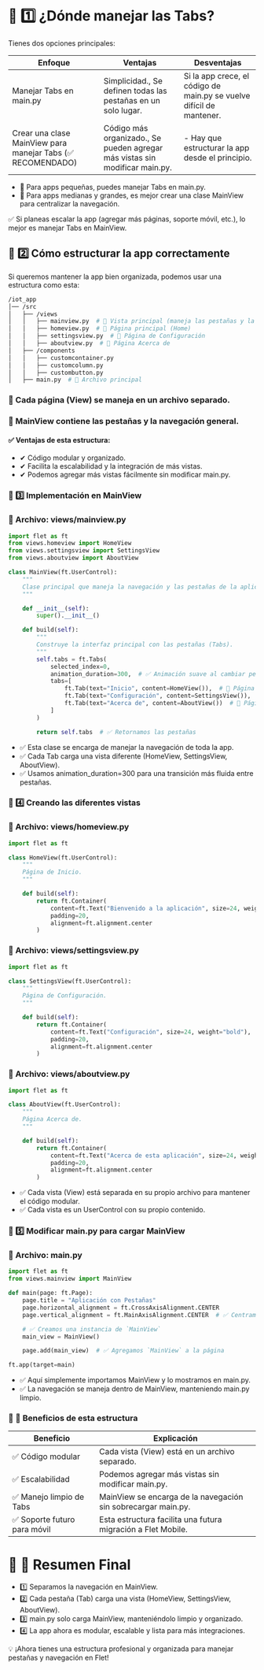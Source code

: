 # 📌 1️⃣ ¿Dónde manejar las Tabs?

Tienes dos opciones principales:

| Enfoque |	Ventajas |	Desventajas |
|---- | ---- | ---- |
| Manejar Tabs en main.py| 	Simplicidad., Se definen todas las pestañas en un solo lugar.| Si la app crece, el código de main.py se vuelve difícil de mantener.| 
| Crear una clase MainView para manejar Tabs (✅ RECOMENDADO)| 	Código más organizado., Se pueden agregar más vistas sin modificar main.py. |- Hay que estructurar la app desde el principio.| 


- 🔹 Para apps pequeñas, puedes manejar Tabs en main.py.
- 🔹 Para apps medianas y grandes, es mejor crear una clase MainView para centralizar la navegación.

✅ Si planeas escalar la app (agregar más páginas, soporte móvil, etc.), lo mejor es manejar Tabs en MainView.

## 📌 2️⃣ Cómo estructurar la app correctamente
Si queremos mantener la app bien organizada, podemos usar una estructura como esta:

```bash
/iot_app
│── /src
│   ├── /views
│   │   ├── mainview.py  # 📌 Vista principal (maneja las pestañas y la navegación)
│   │   ├── homeview.py  # 📌 Página principal (Home)
│   │   ├── settingsview.py  # 📌 Página de Configuración
│   │   ├── aboutview.py  # 📌 Página Acerca de
│   ├── /components
│   │   ├── customcontainer.py
│   │   ├── customcolumn.py
│   │   ├── custombutton.py
│   ├── main.py  # 📌 Archivo principal
```
### 📌 Cada página (View) se maneja en un archivo separado.
### 📌 MainView contiene las pestañas y la navegación general.

#### ✅ Ventajas de esta estructura:

- ✔ Código modular y organizado.
- ✔ Facilita la escalabilidad y la integración de más vistas.
- ✔ Podemos agregar más vistas fácilmente sin modificar main.py.


### 📌 3️⃣ Implementación en MainView
### 📍 Archivo: views/mainview.py

```py
import flet as ft
from views.homeview import HomeView
from views.settingsview import SettingsView
from views.aboutview import AboutView

class MainView(ft.UserControl):
    """
    Clase principal que maneja la navegación y las pestañas de la aplicación.
    """

    def __init__(self):
        super().__init__()

    def build(self):
        """
        Construye la interfaz principal con las pestañas (Tabs).
        """
        self.tabs = ft.Tabs(
            selected_index=0,
            animation_duration=300,  # ✅ Animación suave al cambiar pestañas
            tabs=[
                ft.Tab(text="Inicio", content=HomeView()),  # 📌 Página de inicio
                ft.Tab(text="Configuración", content=SettingsView()),  # 📌 Página de configuración
                ft.Tab(text="Acerca de", content=AboutView())  # 📌 Página de información
            ]
        )

        return self.tabs  # ✅ Retornamos las pestañas
```

- ✅ Esta clase se encarga de manejar la navegación de toda la app.
- ✅ Cada Tab carga una vista diferente (HomeView, SettingsView, AboutView).
- ✅ Usamos animation_duration=300 para una transición más fluida entre pestañas.

### 📌 4️⃣ Creando las diferentes vistas
### 📍 Archivo: views/homeview.py

```py
import flet as ft

class HomeView(ft.UserControl):
    """
    Página de Inicio.
    """

    def build(self):
        return ft.Container(
            content=ft.Text("Bienvenido a la aplicación", size=24, weight="bold"),
            padding=20,
            alignment=ft.alignment.center
        )

```
### 📍 Archivo: views/settingsview.py

```py
import flet as ft

class SettingsView(ft.UserControl):
    """
    Página de Configuración.
    """

    def build(self):
        return ft.Container(
            content=ft.Text("Configuración", size=24, weight="bold"),
            padding=20,
            alignment=ft.alignment.center
        )
```

### 📍 Archivo: views/aboutview.py

```py
import flet as ft

class AboutView(ft.UserControl):
    """
    Página Acerca de.
    """

    def build(self):
        return ft.Container(
            content=ft.Text("Acerca de esta aplicación", size=24, weight="bold"),
            padding=20,
            alignment=ft.alignment.center
        )
```
- ✅ Cada vista (View) está separada en su propio archivo para mantener el código modular.
- ✅ Cada vista es un UserControl con su propio contenido.

### 📌 5️⃣ Modificar main.py para cargar MainView
### 📍 Archivo: main.py

```py
import flet as ft
from views.mainview import MainView

def main(page: ft.Page):
    page.title = "Aplicación con Pestañas"
    page.horizontal_alignment = ft.CrossAxisAlignment.CENTER
    page.vertical_alignment = ft.MainAxisAlignment.CENTER  # ✅ Centramos todo

    # ✅ Creamos una instancia de `MainView`
    main_view = MainView()

    page.add(main_view)  # ✅ Agregamos `MainView` a la página

ft.app(target=main)
```

- ✅ Aquí simplemente importamos MainView y lo mostramos en main.py.
- ✅ La navegación se maneja dentro de MainView, manteniendo main.py limpio.

### 📌 🚀 Beneficios de esta estructura
 |Beneficio |	Explicación |
| ---- | ---- |
 |✅ Código modular |	Cada vista (View) está en un archivo separado. |
 |✅ Escalabilidad |	Podemos agregar más vistas sin modificar main.py. |
 |✅ Manejo limpio de Tabs |	MainView se encarga de la navegación sin sobrecargar main.py. |
 |✅ Soporte futuro para móvil |	Esta estructura facilita una futura migración a Flet Mobile. |

# 📌 🚀 Resumen Final
- 1️⃣ Separamos la navegación en MainView.
- 2️⃣ Cada pestaña (Tab) carga una vista (HomeView, SettingsView, AboutView).
- 3️⃣ main.py solo carga MainView, manteniéndolo limpio y organizado.
- 4️⃣ La app ahora es modular, escalable y lista para más integraciones.

💡 ¡Ahora tienes una estructura profesional y organizada para manejar pestañas y navegación en Flet!